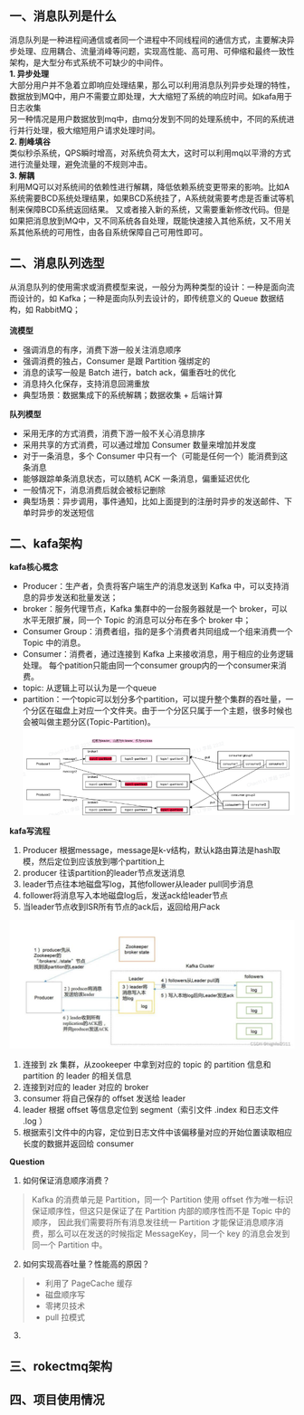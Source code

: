 ## 一、消息队列是什么
消息队列是一种进程间通信或者同一个进程中不同线程间的通信方式，主要解决异步处理、应用耦合、流量消峰等问题，实现高性能、高可用、可伸缩和最终一致性架构，是大型分布式系统不可缺少的中间件。</br>
**1. 异步处理** </br>
大部分用户并不急着立即响应处理结果，那么可以利用消息队列异步处理的特性，数据放到MQ中，用户不需要立即处理，大大缩短了系统的响应时间。如kafa用于日志收集</br>
另一种情况是用户数据放到mq中，由mq分发到不同的处理系统中，不同的系统进行并行处理，极大缩短用户请求处理时间。</br>
**2. 削峰填谷**</br>
类似秒杀系统，QPS瞬时增高，对系统负荷太大，这时可以利用mq以平滑的方式进行流量处理，避免流量的不规则冲击。</br>
**3. 解耦**</br>
利用MQ可以对系统间的依赖性进行解耦，降低依赖系统变更带来的影响。比如A系统需要BCD系统处理结果，如果BCD系统挂了，A系统就需要考虑是否重试等机制来保障BCD系统返回结果。
又或者接入新的系统，又需要重新修改代码。但是如果把消息放到MQ中，又不同系统各自处理，既能快速接入其他系统，又不用关系其他系统的可用性，由各自系统保障自己可用性即可。

## 二、消息队列选型
从消息队列的使用需求或消费模型来说，一般分为两种类型的设计：一种是面向流而设计的，如 Kafka；一种是面向队列去设计的，即传统意义的 Queue 数据结构，如 RabbitMQ；</br></br>
**流模型**
- 强调消息的有序，消费下游一般关注消息顺序
- 强调消费的独占，Consumer 是跟 Partition 强绑定的
- 消息的读写一般是 Batch 进行，batch ack，偏重吞吐的优化
- 消息持久化保存，支持消息回溯重放
- 典型场景：数据集成下的系统解耦；数据收集 + 后端计算

**队列模型**
- 采用无序的方式消费，消费下游一般不关心消息排序
- 采用共享的方式消费，可以通过增加 Consumer 数量来增加并发度
- 对于一条消息，多个 Consumer 中只有一个（可能是任何一个）能消费到这条消息
- 能够跟踪单条消息状态，可以随机 ACK 一条消息，偏重延迟优化
- 一般情况下，消息消费后就会被标记删除
- 典型场景：异步调用，事件通知，比如上面提到的注册时异步的发送邮件、下单时异步的发送短信

## 二、kafa架构
**kafa核心概念**
- Producer：生产者，负责将客户端生产的消息发送到 Kafka 中，可以支持消息的异步发送和批量发送；
- broker：服务代理节点，Kafka 集群中的一台服务器就是一个 broker，可以水平无限扩展，同一个 Topic 的消息可以分布在多个 broker 中；
- Consumer Group：消费者组，指的是多个消费者共同组成一个组来消费一个 Topic 中的消息。
- Consumer：消费者，通过连接到 Kafka 上来接收消息，用于相应的业务逻辑处理。 每个patition只能由同一个consumer group内的一个consumer来消费。
- topic: 从逻辑上可以认为是一个queue
- partition：一个topic可以划分多个partition，可以提升整个集群的吞吐量，一个分区在磁盘上对应一个文件夹。由于一个分区只属于一个主题，很多时候也会被叫做主题分区(Topic-Partition)。
  ![img.png](img.png) </br>

**kafa写流程**
1. Producer 根据message，message是k-v结构，默认k路由算法是hash取模，然后定位到应该放到哪个partition上
2. producer 往该partition的leader节点发送消息
3. leader节点往本地磁盘写log，其他follower从leader pull同步消息
4. follower将消息写入本地磁盘log后，发送ack给leader节点
5. 当leader节点收到ISR所有节点的ack后，返回给用户ack</br>

![img_1.png](img_1.png) </br>
1. 连接到 zk 集群，从zookeeper 中拿到对应的 topic 的 partition 信息和 partition 的 leader 的相关信息
2. 连接到对应的 leader 对应的 broker
3. consumer 将自己保存的 offset 发送给 leader
4. leader 根据 offset 等信息定位到 segment（索引文件 .index 和日志文件 .log ）
5. 根据索引文件中的内容，定位到日志文件中该偏移量对应的开始位置读取相应长度的数据并返回给 consumer

**Question**
1. 如何保证消息顺序消费？
> Kafka 的消费单元是 Partition，同一个 Partition 使用 offset 作为唯一标识保证顺序性，但这只是保证了在 Partition 内部的顺序性而不是 Topic 中的顺序，
因此我们需要将所有消息发往统一 Partition 才能保证消息顺序消费，那么可以在发送的时候指定 MessageKey，同一个 key 的消息会发到同一个 Partition 中。
2. 如何实现高吞吐量？性能高的原因？
> - 利用了 PageCache 缓存
> - 磁盘顺序写
> - 零拷贝技术
> - pull 拉模式
3. 
## 三、rokectmq架构

## 四、项目使用情况